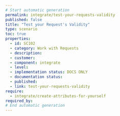 ```yaml
---
# Start automatic generation
permalink: integrate/test-your-requests-validity
published: false
title: "Test your Request's Validity"
type: scenario
toc: true
properties:
  - id: SC102
  - category: Work with Requests
  - description:
  - customer:
  - component: integrate
  - level:
  - implementation status: DOCS ONLY
  - documentation status:
  - published:
  - link: test-your-requests-validity
require:
  - integrate/create-attributes-for-yourself
required_by:
# End automatic generation
---
```

